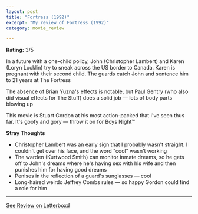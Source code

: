 ```yaml
---
layout: post
title: "Fortress (1992)"
excerpt: "My review of Fortress (1992)"
category: movie_review

---
```


**Rating:** 3/5

In a future with a one-child policy, John (Christopher Lambert) and Karen (Loryn Locklin) try to sneak across the US border to Canada. Karen is pregnant with their second child. The guards catch John and sentence him to 21 years at The Fortress

The absence of Brian Yuzna's effects is notable, but Paul Gentry (who also did visual effects for The Stuff) does a solid job — lots of body parts blowing up

This movie is Stuart Gordon at his most action-packed that I've seen thus far. It's goofy and gory — throw it on for Boys Night™️

<b>Stray Thoughts</b>
* Christopher Lambert was an early sign that I probably wasn't straight. I couldn't get over his face, and the word "cool" wasn't working
* The warden (Kurtwood Smith) can monitor inmate dreams, so he gets off to John's dreams where he's having sex with his wife and then punishes him for having good dreams
* Penises in the reflection of a guard's sunglasses — cool
* Long-haired weirdo Jeffrey Combs rules — so happy Gordon could find a role for him

<hr>

[See Review on Letterboxd](https://boxd.it/4M1ojR)
